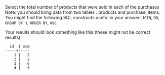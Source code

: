 Select the total number of products that were sold in each of the purchases
Note: you should bring data from two tables : products and purchase_items.
You might find the following SQL constructs useful in your answer: `JOIN`, `ON`, `GROUP BY 1`, `ORDER BY`, `ASC`.

Your results should look something like this (these might not be correct results)
``` 
  id  | sum 
-----+-----
    1 |   2
    2 |   2
    3 |   6
    4 |   3
```